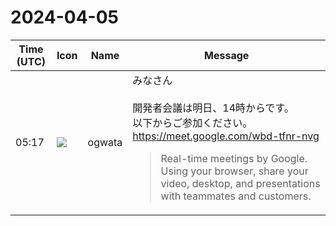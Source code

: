 # 2024-04-05

|Time (UTC)|Icon|Name|Message|
|---|---|---|---|
|05:17|![](https://avatars.slack-edge.com/2019-11-22/845042642576_070441337abaca9fb7b3_72.png)|ogwata|みなさん<br><br>開発者会議は明日、14時からです。<br>以下からご参加ください。<br><https://meet.google.com/wbd-tfnr-nvg><br><blockquote>Real-time meetings by Google. Using your browser, share your video, desktop, and presentations with teammates and customers.</blockquote>|
